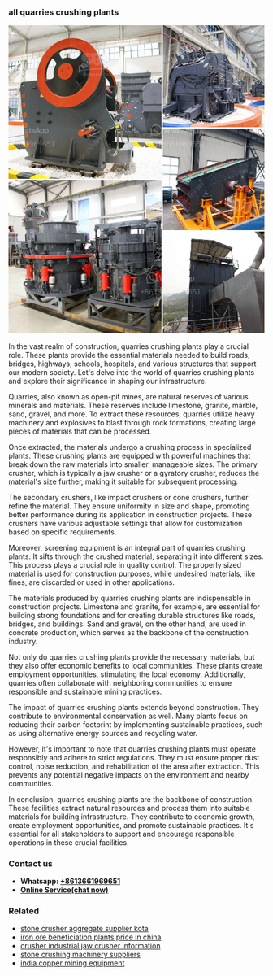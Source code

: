 <h3>all quarries crushing plants</h3><img src='1704951411.jpg' alt=''><p>In the vast realm of construction, quarries crushing plants play a crucial role. These plants provide the essential materials needed to build roads, bridges, highways, schools, hospitals, and various structures that support our modern society. Let's delve into the world of quarries crushing plants and explore their significance in shaping our infrastructure.</p><p>Quarries, also known as open-pit mines, are natural reserves of various minerals and materials. These reserves include limestone, granite, marble, sand, gravel, and more. To extract these resources, quarries utilize heavy machinery and explosives to blast through rock formations, creating large pieces of materials that can be processed.</p><p>Once extracted, the materials undergo a crushing process in specialized plants. These crushing plants are equipped with powerful machines that break down the raw materials into smaller, manageable sizes. The primary crusher, which is typically a jaw crusher or a gyratory crusher, reduces the material's size further, making it suitable for subsequent processing.</p><p>The secondary crushers, like impact crushers or cone crushers, further refine the material. They ensure uniformity in size and shape, promoting better performance during its application in construction projects. These crushers have various adjustable settings that allow for customization based on specific requirements.</p><p>Moreover, screening equipment is an integral part of quarries crushing plants. It sifts through the crushed material, separating it into different sizes. This process plays a crucial role in quality control. The properly sized material is used for construction purposes, while undesired materials, like fines, are discarded or used in other applications.</p><p>The materials produced by quarries crushing plants are indispensable in construction projects. Limestone and granite, for example, are essential for building strong foundations and for creating durable structures like roads, bridges, and buildings. Sand and gravel, on the other hand, are used in concrete production, which serves as the backbone of the construction industry.</p><p>Not only do quarries crushing plants provide the necessary materials, but they also offer economic benefits to local communities. These plants create employment opportunities, stimulating the local economy. Additionally, quarries often collaborate with neighboring communities to ensure responsible and sustainable mining practices.</p><p>The impact of quarries crushing plants extends beyond construction. They contribute to environmental conservation as well. Many plants focus on reducing their carbon footprint by implementing sustainable practices, such as using alternative energy sources and recycling water.</p><p>However, it's important to note that quarries crushing plants must operate responsibly and adhere to strict regulations. They must ensure proper dust control, noise reduction, and rehabilitation of the area after extraction. This prevents any potential negative impacts on the environment and nearby communities.</p><p>In conclusion, quarries crushing plants are the backbone of construction. These facilities extract natural resources and process them into suitable materials for building infrastructure. They contribute to economic growth, create employment opportunities, and promote sustainable practices. It's essential for all stakeholders to support and encourage responsible operations in these crucial facilities.</p><h3>Contact us</h3><ul><li><strong>Whatsapp:&nbsp;<a href="https://wa.me/8613661969651">+8613661969651</a></strong></li><li><a href="https://swt.shibang-china.com/?git&amp;zhl&amp;all quarries crushing plants"><strong>Online Service(chat now)</strong></a></li></ul><h3>Related</h3><ul><li><a href='stone crusher aggregate supplier kota.md'>stone crusher aggregate supplier kota</a></li><li><a href='iron ore beneficiation plants price in china.md'>iron ore beneficiation plants price in china</a></li><li><a href='crusher industrial jaw crusher information.md'>crusher industrial jaw crusher information</a></li><li><a href='stone crushing machinery suppliers.md'>stone crushing machinery suppliers</a></li><li><a href='india copper mining equipment.md'>india copper mining equipment</a></li></ul>